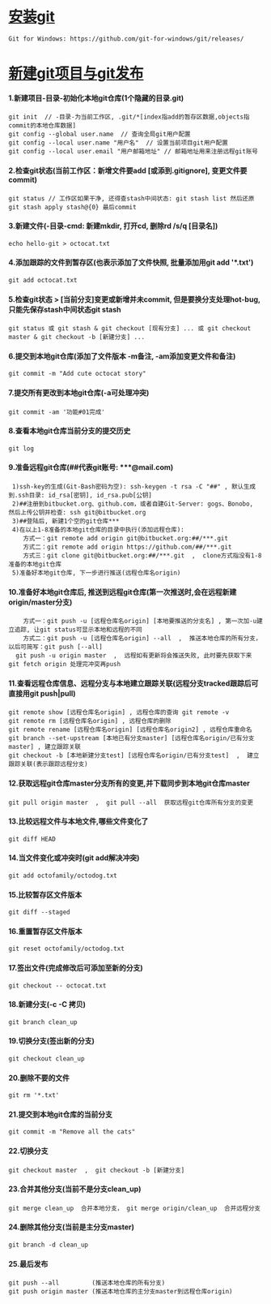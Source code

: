 
# **[安装git](https://github.com/git-for-windows/git/releases/)**

~~~
Git for Windows: https://github.com/git-for-windows/git/releases/
~~~


# [新建git项目与git发布](http://wangchujiang.com/linux-command/c/git.html)


####  1.新建项目-目录-初始化本地git仓库(1个隐藏的目录.git)

~~~
git init  // -目录-为当前工作区, .git/*[index指add的暂存区数据,objects指commit的本地仓库数据]
git config --global user.name  // 查询全局git用户配置
git config --local user.name "用户名"  // 设置当前项目git用户配置
git config --local user.email "用户邮箱地址" // 邮箱地址用来注册远程git账号
~~~

####  2.检查git状态(当前工作区：新增文件要add [或添到.gitignore], 变更文件要commit)

~~~
git status // 工作区如果干净, 还得查stash中间状态: git stash list 然后还原git stash apply stash@{0} 最后commit
~~~

####  3.新建文件(-目录-cmd: 新建mkdir, 打开cd, 删除rd /s/q [目录名])

~~~
echo hello-git > octocat.txt
~~~

####  4.添加跟踪的文件到暂存区(也表示添加了文件快照, 批量添加用git add '*.txt')

~~~
git add octocat.txt
~~~

####  5.检查git状态 > [当前分支]变更或新增并未commit, 但是要换分支处理hot-bug, 只能先保存stash中间状态git stash

~~~
git status 或 git stash & git checkout [现有分支] ... 或 git checkout master & git checkout -b [新建分支] ...
~~~

####  6.提交到本地git仓库(添加了文件版本 -m备注, -am添加变更文件和备注)

~~~
git commit -m "Add cute octocat story"
~~~

####  7.提交所有更改到本地git仓库(-a可处理冲突)

~~~
git commit -am '功能#01完成'
~~~

####  8.查看本地git仓库当前分支的提交历史

~~~
git log
~~~

####  9.准备远程git仓库(##代表git账号: ***@mail.com)

~~~
 1)ssh-key的生成(Git-Bash密码为空): ssh-keygen -t rsa -C "##" , 默认生成到.ssh目录: id_rsa[密钥], id_rsa.pub[公钥]
 2)##注册到bitbucket.org、github.com，或者自建Git-Server: gogs、Bonobo,  然后上传公钥并检查: ssh git@bitbucket.org
 3)##登陆后, 新建1个空的git仓库***
 4)在以上1-8准备的本地git仓库的目录中执行(添加远程仓库):
    方式一：git remote add origin git@bitbucket.org:##/***.git
    方式二：git remote add origin https://github.com/##/***.git
    方式三：git clone git@bitbucket.org:##/***.git  ,  clone方式指没有1-8准备的本地git仓库
 5)准备好本地git仓库, 下一步进行推送(远程仓库名origin)
~~~

####  10.准备好本地git仓库后, 推送到远程git仓库(第一次推送时,会在远程新建origin/master分支)

~~~
    方式一：git push -u [远程仓库名origin] [本地要推送的分支名] , 第一次加-u建立追踪, 让git status可显示本地和远程的不同
    方式二：git push -u [远程仓库名origin] --all  ,  推送本地仓库的所有分支，以后可简写：git push [--all]
  git push -u origin master  ,  远程如有更新将会推送失败, 此时要先获取下来 git fetch origin 处理完冲突再push
~~~

####  11.查看远程仓库信息、远程分支与本地建立跟踪关联(远程分支tracked跟踪后可直接用git push|pull)

~~~
git remote show [远程仓库名origin] , 远程仓库的查询 git remote -v
git remote rm [远程仓库名origin] , 远程仓库的删除
git remote rename [远程仓库名origin] [远程仓库名origin2] , 远程仓库重命名
git branch --set-upstream [本地已有分支master] [远程仓库名origin/已有分支master] , 建立跟踪关联
git checkout -b [本地新建分支test] [远程仓库名origin/已有分支test]  ,  建立跟踪关联(表示跟踪远程分支)
~~~

####  12.获取远程git仓库master分支所有的变更,并下载同步到本地git仓库master

~~~
git pull origin master  ,  git pull --all  获取远程git仓库所有分支的变更
~~~

####  13.比较远程文件与本地文件,哪些文件变化了

~~~
git diff HEAD
~~~

####  14.当文件变化或冲突时(git add解决冲突)

~~~
git add octofamily/octodog.txt
~~~

####  15.比较暂存区文件版本

~~~
git diff --staged
~~~

####  16.重置暂存区文件版本

~~~
git reset octofamily/octodog.txt
~~~

####  17.签出文件(完成修改后可添加至新的分支)

~~~
git checkout -- octocat.txt
~~~

####  18.新建分支(-c -C 拷贝)

~~~
git branch clean_up
~~~

####  19.切换分支(签出新的分支)

~~~
git checkout clean_up
~~~

####  20.删除不要的文件

~~~
git rm '*.txt'
~~~

####  21.提交到本地git仓库的当前分支

~~~
git commit -m "Remove all the cats"
~~~

####  22.切换分支

~~~
git checkout master  ,  git checkout -b [新建分支]
~~~

####  23.合并其他分支(当前不是分支clean_up)

~~~
git merge clean_up  合并本地分支， git merge origin/clean_up  合并远程分支
~~~

####  24.删除其他分支(当前是主分支master)

~~~
git branch -d clean_up
~~~

####  25.最后发布

~~~
git push --all         (推送本地仓库的所有分支)
git push origin master (推送本地仓库的主分支master到远程仓库origin)
~~~
